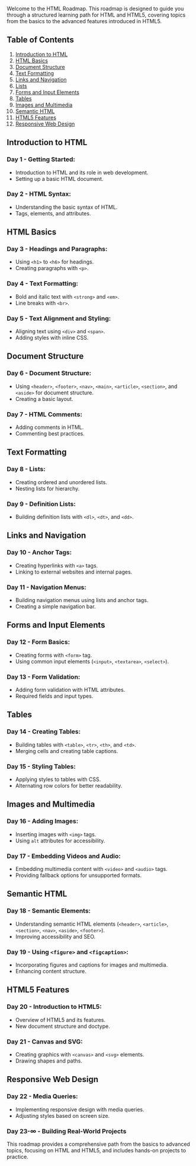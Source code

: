 Welcome to the HTML Roadmap. This roadmap is designed to guide you through a structured learning path for HTML and HTML5, covering topics from the basics to the advanced features introduced in HTML5.

## **Table of Contents**

1. [Introduction to HTML](#introduction-to-html)
2. [HTML Basics](#html-basics)
3. [Document Structure](#document-structure)
4. [Text Formatting](#text-formatting)
5. [Links and Navigation](#links-and-navigation)
6. [Lists](#lists)
7. [Forms and Input Elements](#forms-and-input-elements)
8. [Tables](#tables)
9. [Images and Multimedia](#images-and-multimedia)
10. [Semantic HTML](#semantic-html)
11. [HTML5 Features](#html5-features)
12. [Responsive Web Design](#responsive-web-design)

## **Introduction to HTML**

### **Day 1 - Getting Started:**
- Introduction to HTML and its role in web development.
- Setting up a basic HTML document.

### **Day 2 - HTML Syntax:**
- Understanding the basic syntax of HTML.
- Tags, elements, and attributes.

## **HTML Basics**

### **Day 3 - Headings and Paragraphs:**
- Using `<h1>` to `<h6>` for headings.
- Creating paragraphs with `<p>`.

### **Day 4 - Text Formatting:**
- Bold and italic text with `<strong>` and `<em>`.
- Line breaks with `<br>`.

### **Day 5 - Text Alignment and Styling:**
- Aligning text using `<div>` and `<span>`.
- Adding styles with inline CSS.

## **Document Structure**

### **Day 6 - Document Structure:**
- Using `<header>`, `<footer>`, `<nav>`, `<main>`, `<article>`, `<section>`, and `<aside>` for document structure.
- Creating a basic layout.

### **Day 7 - HTML Comments:**
- Adding comments in HTML.
- Commenting best practices.

## **Text Formatting**

### **Day 8 - Lists:**
- Creating ordered and unordered lists.
- Nesting lists for hierarchy.

### **Day 9 - Definition Lists:**
- Building definition lists with `<dl>`, `<dt>`, and `<dd>`.

## **Links and Navigation**

### **Day 10 - Anchor Tags:**
- Creating hyperlinks with `<a>` tags.
- Linking to external websites and internal pages.

### **Day 11 - Navigation Menus:**
- Building navigation menus using lists and anchor tags.
- Creating a simple navigation bar.

## **Forms and Input Elements**

### **Day 12 - Form Basics:**
- Creating forms with `<form>` tag.
- Using common input elements (`<input>`, `<textarea>`, `<select>`).

### **Day 13 - Form Validation:**
- Adding form validation with HTML attributes.
- Required fields and input types.

## **Tables**

### **Day 14 - Creating Tables:**
- Building tables with `<table>`, `<tr>`, `<th>`, and `<td>`.
- Merging cells and creating table captions.

### **Day 15 - Styling Tables:**
- Applying styles to tables with CSS.
- Alternating row colors for better readability.

## **Images and Multimedia**

### **Day 16 - Adding Images:**
- Inserting images with `<img>` tags.
- Using `alt` attributes for accessibility.

### **Day 17 - Embedding Videos and Audio:**
- Embedding multimedia content with `<video>` and `<audio>` tags.
- Providing fallback options for unsupported formats.

## **Semantic HTML**

### **Day 18 - Semantic Elements:**
- Understanding semantic HTML elements (`<header>`, `<article>`, `<section>`, `<nav>`, `<aside>`, `<footer>`).
- Improving accessibility and SEO.

### **Day 19 - Using `<figure>` and `<figcaption>`:**
- Incorporating figures and captions for images and multimedia.
- Enhancing content structure.

## **HTML5 Features**

### **Day 20 - Introduction to HTML5:**
- Overview of HTML5 and its features.
- New document structure and doctype.

### **Day 21 - Canvas and SVG:**
- Creating graphics with `<canvas>` and `<svg>` elements.
- Drawing shapes and paths.

## **Responsive Web Design**

### **Day 22 - Media Queries:**
- Implementing responsive design with media queries.
- Adjusting styles based on screen size.

### **Day 23-∞ - Building Real-World Projects**

This roadmap provides a comprehensive path from the basics to advanced topics, focusing on HTML and HTML5, and includes hands-on projects to practice.